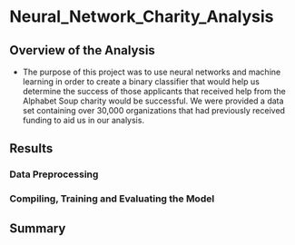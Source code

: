 # Neural_Network_Charity_Analysis

## Overview of the Analysis

- The purpose of this project was to use neural networks and machine learning in order to create a binary classifier that would help us determine the success of those applicants that received help from the Alphabet Soup charity would be successful. We were provided a data set containing over 30,000 organizations that had previously received funding to aid us in our analysis. 

## Results

### Data Preprocessing

### Compiling, Training and Evaluating the Model

## Summary
